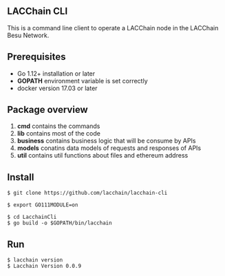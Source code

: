 ## LACChain CLI

This is a command line client to operate a LACChain node in the LACChain Besu Network.

## Prerequisites

* Go 1.12+ installation or later
* **GOPATH** environment variable is set correctly
* docker version 17.03 or later

## Package overview

1. **cmd** contains the commands
2. **lib** contains most of the code
4. **business** contains business logic that will be consume by APIs
5. **models** conatins data models of requests and responses of APIs
7. **util** contains util functions about files and ethereum address

## Install

```
$ git clone https://github.com/lacchain/lacchain-cli

$ export GO111MODULE=on

$ cd LacchainCli
$ go build -o $GOPATH/bin/lacchain
```

## Run

```
$ lacchain version
$ Lacchain Version 0.0.9
```
